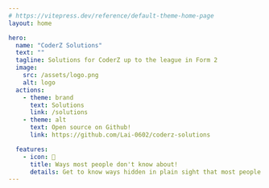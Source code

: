```yaml
---
# https://vitepress.dev/reference/default-theme-home-page
layout: home

hero:
  name: "CoderZ Solutions"
  text: ""
  tagline: Solutions for CoderZ up to the league in Form 2
  image:
    src: /assets/logo.png
    alt: logo
  actions:
    - theme: brand
      text: Solutions
      link: /solutions
    - theme: alt
      text: Open source on Github!
      link: https://github.com/Lai-0602/coderz-solutions

  features:
    - icon: 🫥
      title: Ways most people don't know about!
      details: Get to know ways hidden in plain sight that most people don't know about to earn points!
---
```

